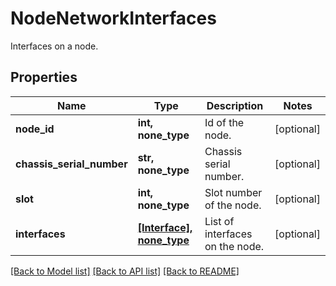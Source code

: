 # NodeNetworkInterfaces

Interfaces on a node.

## Properties
Name | Type | Description | Notes
------------ | ------------- | ------------- | -------------
**node_id** | **int, none_type** | Id of the node. | [optional] 
**chassis_serial_number** | **str, none_type** | Chassis serial number. | [optional] 
**slot** | **int, none_type** | Slot number of the node. | [optional] 
**interfaces** | [**[Interface], none_type**](Interface.md) | List of interfaces on the node. | [optional] 

[[Back to Model list]](../README.md#documentation-for-models) [[Back to API list]](../README.md#documentation-for-api-endpoints) [[Back to README]](../README.md)


